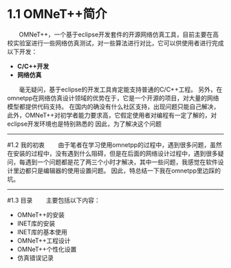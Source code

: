 # 1.1 OMNeT++简介
&#160; &#160; &#160; &#160;OMNeT++，一个基于eclipse开发套件的开源网络仿真工具，目前主要在高校实验室进行一些网络仿真测试，对一些算法进行对比，它可以供使用者进行完成以下开发：
- **C/C++开发**
- **网络仿真**

&#160; &#160; &#160; &#160;毫无疑问，基于eclipse的开发工具肯定能支持普通的C/C++工程。
另外，在omnetpp在网络仿真设计领域的优势在于，它是一个开源的项目，对大量的网络模型都提供代码支持。
在国内的确没有什么社区支持，出现问题只能自己解决，此外，OMNeT++对初学者能力要求高，它假定使用者对编程有一定了解的，对eclipse开发环境也是特别熟悉的
因此，为了解决这个问题

----------------------------------------------------

#1.2 我的初衷
&#160; &#160; &#160; &#160;由于笔者在学习使用omnetpp的过程中，遇到很多问题，虽然在安装的过程中，没有遇到什么阻碍，但是在后面的网络设计过程中，遇到很多疑问，每遇到一个问题都是花了两三个小时才解决，其中一些问题，我感觉在软件设计里边都只是编辑器的使用设置问题。
因此，特总结一下我在omnetpp里边踩的坑。

----------------------------------------------------

#1.3 目录
&#160; &#160; &#160; &#160;主要包括以下内容：
- OMNeT++的安装
- INET库的安装
- INET库的基本使用
- OMNeT++工程设计
- OMNeT++个性化设置
- 仿真错误记录
